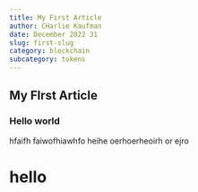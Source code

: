 ```yaml
---
title: My First Article
author: CHarlie Kaufman
date: December 2022 31
slug: first-slug
category: blockchain
subcategory: tokens
---
```


## My FIrst Article

### Hello world

hfaifh faiwofhiawhfo heihe oerhoerheoirh or ejro

# hello
